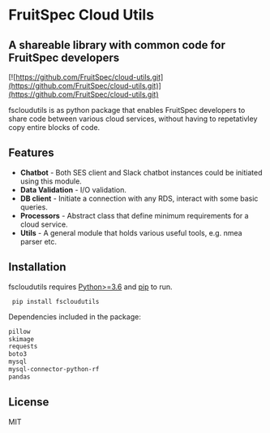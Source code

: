 # FruitSpec Cloud Utils
## A shareable library with common code for FruitSpec developers

[![https://github.com/FruitSpec/cloud-utils.git](https://github.com/FruitSpec/cloud-utils.git)](https://github.com/FruitSpec/cloud-utils.git)

fscloudutils is as python package that enables FruitSpec developers to share code between various cloud services, without having to repetativley copy entire blocks of code.


## Features

- **Chatbot** - Both SES client and Slack chatbot instances could be initiated using this module. 
- **Data Validation** - I/O validation.
- **DB client** - Initiate a connection with any RDS, interact with some basic queries.
- **Processors** - Abstract class that define minimum requirements for a cloud service.
- **Utils** - A general module that holds various useful tools, e.g. nmea parser etc.

## Installation

fscloudutils requires [Python>=3.6](https://python.org/) and [pip](https://pip.pypa.io/en/stable/installation/) to run.

``` pip install fscloudutils```

Dependencies included in the package:

```sh
pillow
skimage
requests
boto3
mysql
mysql-connector-python-rf
pandas
```


## License

MIT



